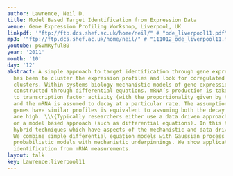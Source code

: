 ```yaml
---
author: Lawrence, Neil D.
title: Model Based Target Identification from Expression Data
venue: Gene Expression Profiling Workshop, Liverpool, UK
linkpdf: '"ftp://ftp.dcs.shef.ac.uk/home/neil/" # "ode_liverpool11.pdf"'
mp3: '"ftp://ftp.dcs.shef.ac.uk/home/neil/" # "111012_ode_liverpool11.mp3"'
youtube: pGVMRyfulB0
year: '2011'
month: '10'
day: '12'
abstract: A simple approach to target identification through gene expression studies
  has been to cluster the expression profiles and look for coregulated genes within
  clusters. Within systems biology mechanistic models of gene expression are typically
  constructed through differential equations. mRNA’s production is taken to be proportional
  to transcription factor activity (with the proportionality given by the sensitivity)
  and the mRNA is assumed to decay at a particular rate. The assumption that coregulated
  genes have similar profiles is equivalent to assuming both the decay and the sensitivity
  are high. \\\{Typically researchers either use a data driven approach (such as clustering)
  or a model based approach (such as differential equations). In this talk we advocate
  hybrid techniques which have aspects of the mechanistic and data driven models.
  We combine simple differential equation models with Gaussian process priors to make
  probabilistic models with mechanistic underpinnings. We show applications in target
  identification from mRNA measurements.
layout: talk
key: Lawrence:liverpool11
---
```

